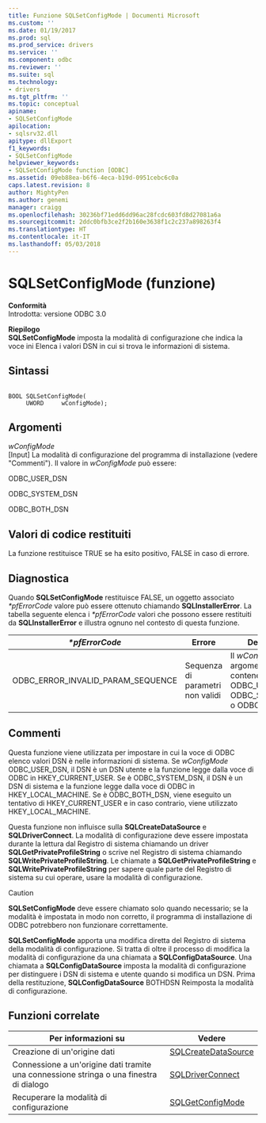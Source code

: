 ```yaml
---
title: Funzione SQLSetConfigMode | Documenti Microsoft
ms.custom: ''
ms.date: 01/19/2017
ms.prod: sql
ms.prod_service: drivers
ms.service: ''
ms.component: odbc
ms.reviewer: ''
ms.suite: sql
ms.technology:
- drivers
ms.tgt_pltfrm: ''
ms.topic: conceptual
apiname:
- SQLSetConfigMode
apilocation:
- sqlsrv32.dll
apitype: dllExport
f1_keywords:
- SQLSetConfigMode
helpviewer_keywords:
- SQLSetConfigMode function [ODBC]
ms.assetid: 09eb88ea-b6f6-4eca-b19d-0951cebc6c0a
caps.latest.revision: 8
author: MightyPen
ms.author: genemi
manager: craigg
ms.openlocfilehash: 30236bf71edd6dd96ac28fcdc603fd8d27081a6a
ms.sourcegitcommit: 2ddc0bfb3ce2f2b160e3638f1c2c237a898263f4
ms.translationtype: HT
ms.contentlocale: it-IT
ms.lasthandoff: 05/03/2018
---
```

# <a name="sqlsetconfigmode-function"></a>SQLSetConfigMode (funzione)
**Conformità**  
 Introdotta: versione ODBC 3.0  
  
 **Riepilogo**  
 **SQLSetConfigMode** imposta la modalità di configurazione che indica la voce ini Elenca i valori DSN in cui si trova le informazioni di sistema.  
  
## <a name="syntax"></a>Sintassi  
  
```  
  
BOOL SQLSetConfigMode(  
     UWORD     wConfigMode);  
```  
  
## <a name="arguments"></a>Argomenti  
 *wConfigMode*  
 [Input] La modalità di configurazione del programma di installazione (vedere "Commenti"). Il valore in *wConfigMode* può essere:  
  
 ODBC_USER_DSN  
  
 ODBC_SYSTEM_DSN  
  
 ODBC_BOTH_DSN  
  
## <a name="returns"></a>Valori di codice restituiti  
 La funzione restituisce TRUE se ha esito positivo, FALSE in caso di errore.  
  
## <a name="diagnostics"></a>Diagnostica  
 Quando **SQLSetConfigMode** restituisce FALSE, un oggetto associato  *\*pfErrorCode* valore può essere ottenuto chiamando **SQLInstallerError**. La tabella seguente elenca i  *\*pfErrorCode* valori che possono essere restituiti da **SQLInstallerError** e illustra ognuno nel contesto di questa funzione.  
  
|*\*pfErrorCode*|Errore|Description|  
|---------------------|-----------|-----------------|  
|ODBC_ERROR_INVALID_PARAM_SEQUENCE|Sequenza di parametri non validi|Il *wConfigMode* argomento non conteneva ODBC_USER_DSN, ODBC_SYSTEM_DSN o ODBC_BOTH_DSN.|  
  
## <a name="comments"></a>Commenti  
 Questa funzione viene utilizzata per impostare in cui la voce di ODBC elenco valori DSN è nelle informazioni di sistema. Se *wConfigMode* ODBC_USER_DSN, il DSN è un DSN utente e la funzione legge dalla voce di ODBC in HKEY_CURRENT_USER. Se è ODBC_SYSTEM_DSN, il DSN è un DSN di sistema e la funzione legge dalla voce di ODBC in HKEY_LOCAL_MACHINE. Se è ODBC_BOTH_DSN, viene eseguito un tentativo di HKEY_CURRENT_USER e in caso contrario, viene utilizzato HKEY_LOCAL_MACHINE.  
  
 Questa funzione non influisce sulla **SQLCreateDataSource** e **SQLDriverConnect**. La modalità di configurazione deve essere impostata durante la lettura dal Registro di sistema chiamando un driver **SQLGetPrivateProfileString** o scrive nel Registro di sistema chiamando **SQLWritePrivateProfileString**. Le chiamate a **SQLGetPrivateProfileString** e **SQLWritePrivateProfileString** per sapere quale parte del Registro di sistema su cui operare, usare la modalità di configurazione.  
  
> [!CAUTION]  
>  **SQLSetConfigMode** deve essere chiamato solo quando necessario; se la modalità è impostata in modo non corretto, il programma di installazione di ODBC potrebbero non funzionare correttamente.  
  
 **SQLSetConfigMode** apporta una modifica diretta del Registro di sistema della modalità di configurazione. Si tratta di oltre il processo di modifica la modalità di configurazione da una chiamata a **SQLConfigDataSource**. Una chiamata a **SQLConfigDataSource** imposta la modalità di configurazione per distinguere i DSN di sistema e utente quando si modifica un DSN. Prima della restituzione, **SQLConfigDataSource** BOTHDSN Reimposta la modalità di configurazione.  
  
## <a name="related-functions"></a>Funzioni correlate  
  
|Per informazioni su|Vedere|  
|---------------------------|---------|  
|Creazione di un'origine dati|[SQLCreateDataSource](../../../odbc/reference/syntax/sqlcreatedatasource-function.md)|  
|Connessione a un'origine dati tramite una connessione stringa o una finestra di dialogo|[SQLDriverConnect](../../../odbc/reference/syntax/sqldriverconnect-function.md)|  
|Recuperare la modalità di configurazione|[SQLGetConfigMode](../../../odbc/reference/syntax/sqlgetconfigmode-function.md)|
